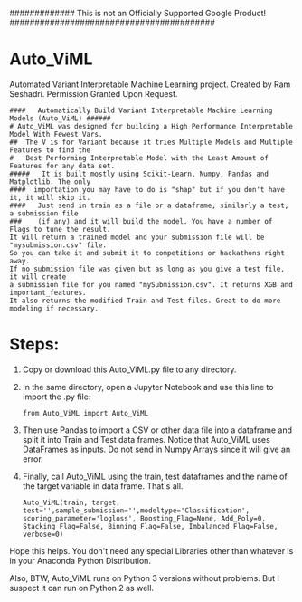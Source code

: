 ############# This is not an Officially Supported Google Product! #########################################
# Auto_ViML
Automated Variant Interpretable Machine Learning project. Created by Ram Seshadri. Permission Granted Upon Request.

    ####   Automatically Build Variant Interpretable Machine Learning Models (Auto_ViML) ######
    # Auto_ViML was designed for building a High Performance Interpretable Model With Fewest Vars. 
    ##  The V is for Variant because it tries Multiple Models and Multiple Features to find the
    #   Best Performing Interpretable Model with the Least Amount of Features for any data set.
    #####   It is built mostly using Scikit-Learn, Numpy, Pandas and Matplotlib. The only
    ####  importation you may have to do is "shap" but if you don't have it, it will skip it.
    ####   Just send in train as a file or a dataframe, similarly a test, a submission file 
    ###    (if any) and it will build the model. You have a number of Flags to tune the result.
    It will return a trained model and your submission file will be "mysubmission.csv" file. 
    So you can take it and submit it to competitions or hackathons right away.
    If no submission file was given but as long as you give a test file, it will create
    a submission file for you named "mySubmission.csv". It returns XGB and important_features.
    It also returns the modified Train and Test files. Great to do more modeling if necessary.

# Steps:
1. Copy or download this Auto_ViML.py file to any directory. 
1. In the same directory, open a Jupyter Notebook and use this line to import the .py file:

    <code>from Auto_ViML import Auto_ViML</code>

1. Then use Pandas to import a CSV or other data file into a dataframe and split it into Train and Test data frames. Notice that Auto_ViML uses DataFrames as inputs. Do not send in Numpy Arrays since it will give an error.

1. Finally, call Auto_ViML using the train, test dataframes and the name of the target variable in data frame. That's all.

    <code>Auto_ViML(train, target, test='',sample_submission='',modeltype='Classification',
            scoring_parameter='logloss', Boosting_Flag=None,
            Add_Poly=0, Stacking_Flag=False, Binning_Flag=False,
              Imbalanced_Flag=False, verbose=0)</code>
              
Hope this helps. You don't need any special Libraries other than whatever is in your Anaconda Python Distribution. 

Also, BTW, Auto_ViML runs on Python 3 versions without problems. But I suspect it can run on Python 2 as well.
